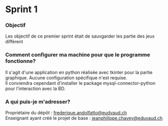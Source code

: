 # Sprint 1

### Objectif ###

Les objectif de ce premier sprint était de sauvgarder les partie des jeux diffèrent 

### Comment configurer ma machine pour que le programme fonctionne? ###

Il s'agit d'une application en python réalisée avec tkinter pour la partie graphique. Aucune configuration spécifique n'est requise.\
Il conviendra cependant d'installer le package mysql-connector-python pour l'interaction avec la BD.

### A qui puis-je m'adresser? ###

Propriétaire du dépôt : frederique.andolfatto@eudvaud.ch\
Enseignant ayant créé le projet de base : jeanphilippe.chavey@eduvaud.ch
